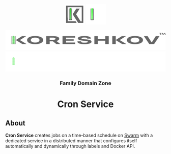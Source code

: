 <div align="center">
<p>
    <img src="documentation/assets/img/KoreshkovSign_lightBG.svg#gh-light-mode-only" alt="light bg logo sign" width="64">
    <img src="documentation/assets/img/KoreshkovSign_darkBG.svg#gh-dark-mode-only" alt="dark bg logo sign" width="64">
</p>
<p>
    <img src="documentation/assets/img/KoreshkovText_lightBG.svg#gh-light-mode-only" alt="light bg logo text" width="512" height="64">
    <img src="documentation/assets/img/KoreshkovText_darkBG.svg#gh-dark-mode-only" alt="dark bg logo text" width="512" height="64">
</p>

<h3>Family Domain Zone</h3>
<h1>Cron Service</h1>

</div>

## About

**Cron Service** creates jobs on a time-based schedule on [Swarm](https://docs.docker.com/engine/swarm/) with a dedicated service in a distributed manner that configures itself automatically and dynamically through labels and Docker API.